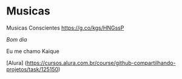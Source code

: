 # Musicas

Musicas Conscientes
https://g.co/kgs/HNGssP

*Bom dia*

Eu me chamo Kaique

[Alura] (https://cursos.alura.com.br/course/github-compartilhando-projetos/task/125150)

